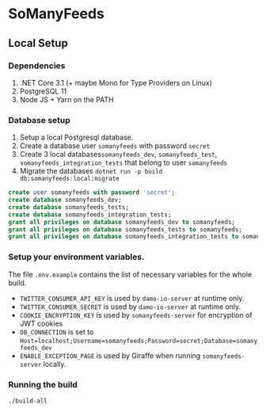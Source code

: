 # SoManyFeeds

## Local Setup

### Dependencies
 1. .NET Core 3.1 (+ maybe Mono for Type Providers on Linux)
 1. PostgreSQL 11
 1. Node JS + Yarn on the PATH

### Database setup
 1. Setup a local Postgresql database.
 1. Create a database user `somanyfeeds` with password `secret`
 1. Create 3 local databases`somanyfeeds_dev`, `somanyfeeds_test`, `somanyfeeds_integration_tests` that belong to user `somanyfeeds`
 1. Migrate the databases `dotnet run -p build db:somanyfeeds:local:migrate`

```sql
create user somanyfeeds with password 'secret';
create database somanyfeeds_dev;
create database somanyfeeds_tests;
create database somanyfeeds_integration_tests;
grant all privileges on database somanyfeeds_dev to somanyfeeds;
grant all privileges on database somanyfeeds_tests to somanyfeeds;
grant all privileges on database somanyfeeds_integration_tests to somanyfeeds;
```

### Setup your environment variables.

The file `.env.example` contains the list of necessary variables for the whole build.

 * `TWITTER_CONSUMER_API_KEY` is used by `damo-io-server` at runtime only.
 * `TWITTER_CONSUMER_SECRET`  is used by `damo-io-server` at runtime only.
 * `COOKIE_ENCRYPTION_KEY` is used by `somanyfeeds-server` for encryption of JWT cookies
 * `DB_CONNECTION` is set to `Host=localhost;Username=somanyfeeds;Password=secret;Database=somanyfeeds_dev`
 * `ENABLE_EXCEPTION_PAGE` is used by Giraffe when running `somanyfeeds-server` locally.

### Running the build

```
./build-all
```
